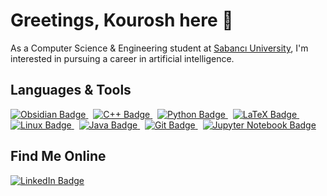 # Greetings, Kourosh here 🤙
As a Computer Science & Engineering student at [Sabancı University](https://www.sabanciuniv.edu/en), I'm interested in pursuing a career in artificial intelligence.


## Languages & Tools
<p align="left">
  <a href="https://obsidian.md/" target="_blank">
    <img src="https://img.shields.io/badge/Obsidian-%23483699.svg?style=for-the-badge&logo=obsidian&logoColor=white" alt="Obsidian Badge" />
  </a>
  &nbsp;
  <a href="https://isocpp.org/" target="_blank">
    <img src="https://img.shields.io/badge/c++-%2300599C.svg?style=for-the-badge&logo=c%2B%2B&logoColor=white" alt="C++ Badge" />
  </a>
  &nbsp;
  <a href="https://www.python.org/" target="_blank">
    <img src="https://img.shields.io/badge/python-3670A0?style=for-the-badge&logo=python&logoColor=ffdd54" alt="Python Badge" />
  </a>
  &nbsp;
  <a href="https://www.latex-project.org/" target="_blank">
    <img src="https://img.shields.io/badge/latex-%23008080.svg?style=for-the-badge&logo=latex&logoColor=white" alt="LaTeX Badge" />
  </a>
  &nbsp;
  <a href="https://www.kernel.org/" target="_blank">
    <img src="https://img.shields.io/badge/Linux-FCC624?style=for-the-badge&logo=linux&logoColor=black" alt="Linux Badge" />
  </a>
  &nbsp;
  <a href="https://www.java.com/en/" target="_blank">
    <img src="https://img.shields.io/badge/java-%23ED8B00.svg?style=for-the-badge&logo=openjdk&logoColor=white" alt="Java Badge" />
  </a>
  &nbsp;
  <a href="https://git-scm.com/" target="_blank">
    <img src="https://img.shields.io/badge/git-%23F05033.svg?style=for-the-badge&logo=git&logoColor=white" alt="Git Badge" />
  </a>
  &nbsp;
  <a href="https://jupyter.org/" target="_blank">
    <img src="https://img.shields.io/badge/jupyter-%23FA0F00.svg?style=for-the-badge&logo=jupyter&logoColor=white" alt="Jupyter Notebook Badge" />
  </a>
</p>


## Find Me Online
<p align="left">
  <a href="https://www.linkedin.com/in/kouroshsharifi/" target="_blank">
          <img src="https://img.shields.io/badge/linkedin-%230077B5.svg?style=for-the-badge&logo=linkedin&logoColor=white" alt="LinkedIn Badge" />
  </a>
</p>

<!-- ## My Stats -->
<!-- <p align="left"> -->
<!--  <img src="https://github-readme-stats.vercel.app/api?username=KouroshKSH&theme=dark&count_private=true&show_icons=true" alt="General Statistics" width="475px"/> -->
<!-- </p> -->
